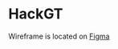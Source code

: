 # HackGT

Wireframe is located on [Figma](https://www.figma.com/file/LPfUn41ihx5W9zWQf6UjhDXd/We-Out-Here-Eatin-My-Nigga)
